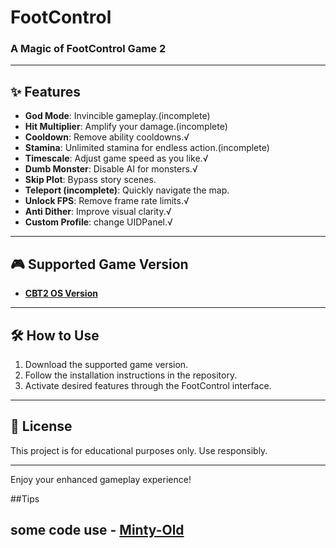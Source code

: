﻿# FootControl

### A Magic of FootControl Game 2

---

## ✨ Features

- **God Mode**: Invincible gameplay.(incomplete)
- **Hit Multiplier**: Amplify your damage.(incomplete)
- **Cooldown**: Remove ability cooldowns.√
- **Stamina**: Unlimited stamina for endless action.(incomplete)
- **Timescale**: Adjust game speed as you like.√
- **Dumb Monster**: Disable AI for monsters.√
- **Skip Plot**: Bypass story scenes.
- **Teleport (incomplete)**: Quickly navigate the map.
- **Unlock FPS**: Remove frame rate limits.√
- **Anti Dither**: Improve visual clarity.√
- **Custom Profile**: change UIDPanel.√

---

## 🎮 Supported Game Version

- **[CBT2 OS Version](https://launcher.hg-cdn.com/uXUuLlNbIYmMMTlN/launcher/6/1/Windows/0.3.8_Sf0rvOfH0nZWp5XU/Endfield_TBeta_global_setup.exe)**

---

## 🛠️ How to Use

1. Download the supported game version.
2. Follow the installation instructions in the repository.
3. Activate desired features through the FootControl interface.

---

## 📜 License

This project is for educational purposes only. Use responsibly.

---

Enjoy your enhanced gameplay experience!


##Tips

some code use - **[Minty-Old](https://github.com/kindawindytoday/Minty-Old)**
---

